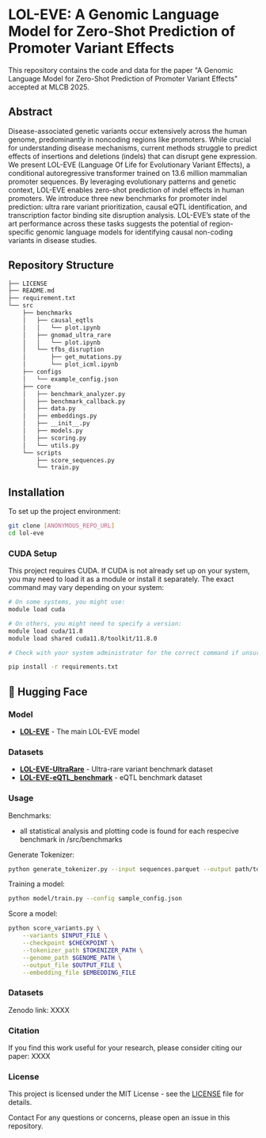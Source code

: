 # LOL-EVE: A Genomic Language Model for Zero-Shot Prediction of Promoter Variant Effects

This repository contains the code and data for the paper "A Genomic Language Model for Zero-Shot Prediction of Promoter Variant Effects" accepted at MLCB 2025.

## Abstract

Disease-associated genetic variants occur extensively
across the human genome, predominantly
in noncoding regions like promoters. While crucial
for understanding disease mechanisms, current
methods struggle to predict effects of insertions
and deletions (indels) that can disrupt
gene expression. We present LOL-EVE (Language
Of Life for Evolutionary Variant Effects),
a conditional autoregressive transformer trained
on 13.6 million mammalian promoter sequences.
By leveraging evolutionary patterns and genetic
context, LOL-EVE enables zero-shot prediction
of indel effects in human promoters. We introduce
three new benchmarks for promoter indel
prediction: ultra rare variant prioritization, causal
eQTL identification, and transcription factor binding
site disruption analysis. LOL-EVE’s state of
the art performance across these tasks suggests
the potential of region-specific genomic language
models for identifying causal non-coding variants
in disease studies.

## Repository Structure

```bash
├── LICENSE
├── README.md
├── requirement.txt
└── src
    ├── benchmarks
    │   ├── causal_eqtls
    │   │   └── plot.ipynb
    │   ├── gnomad_ultra_rare
    │   │   └── plot.ipynb
    │   └── tfbs_disruption
    │       ├── get_mutations.py
    │       └── plot_icml.ipynb
    ├── configs
    │   └── example_config.json
    ├── core
    │   ├── benchmark_analyzer.py
    │   ├── benchmark_callback.py
    │   ├── data.py
    │   ├── embeddings.py
    │   ├── __init__.py
    │   ├── models.py
    │   ├── scoring.py
    │   └── utils.py
    └── scripts
        ├── score_sequences.py
        └── train.py
```

## Installation

To set up the project environment:

```bash
git clone [ANONYMOUS_REPO_URL]
cd lol-eve
```

### CUDA Setup
This project requires CUDA. If CUDA is not already set up on your system, you may need to load it as a module or install it separately. The exact command may vary depending on your system:

```bash
# On some systems, you might use:
module load cuda

# On others, you might need to specify a version:
module load cuda/11.8
module load shared cuda11.8/toolkit/11.8.0

# Check with your system administrator for the correct command if unsure.
```

```bash
pip install -r requirements.txt
```

## 🤗 Hugging Face

### Model
- **[LOL-EVE](https://huggingface.co/Marks-lab/LOL-EVE)** - The main LOL-EVE model

### Datasets
- **[LOL-EVE-UltraRare](https://huggingface.co/datasets/Marks-lab/LOL-EVE-UltraRare)** - Ultra-rare variant benchmark dataset
- **[LOL-EVE-eQTL_benchmark](https://huggingface.co/datasets/Marks-lab/LOL-EVE-eQTL_benchmark)** - eQTL benchmark dataset

### Usage

Benchmarks:
- all statistical analysis and plotting code is found for each respecive benchmark in /src/benchmarks

Generate Tokenizer:

```bash
python generate_tokenizer.py --input sequences.parquet --output path/to/tokenizer
```

Training a model:

```bash
python model/train.py --config sample_config.json
```

Score a model:

```bash
python score_variants.py \
    --variants $INPUT_FILE \
    --checkpoint $CHECKPOINT \
    --tokenizer_path $TOKENIZER_PATH \
    --genome_path $GENOME_PATH \
    --output_file $OUTPUT_FILE \
    --embedding_file $EMBEDDING_FILE
```

### Datasets
 
Zenodo link: XXXX


### Citation
If you find this work useful for your research, please consider citing our paper: XXXX

### License
This project is licensed under the MIT License - see the [LICENSE](LICENSE) file for details.

Contact
For any questions or concerns, please open an issue in this repository.
